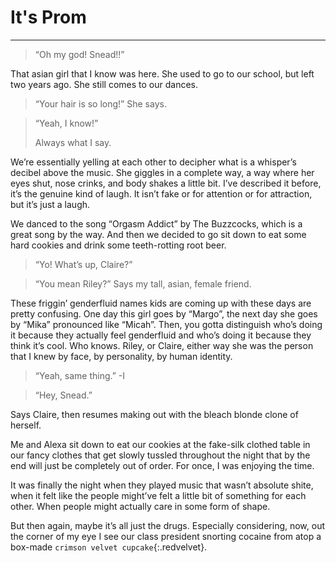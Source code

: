 
# It's Prom
-------------

> “Oh my god! Snead!!”

That asian girl that I know was here. She used to go to our school, but left two years ago. She still comes to our dances.

> “Your hair is so long!” She says.

> “Yeah, I know!”
>
> Always what I say.

We’re essentially yelling at each other to decipher what is a whisper’s decibel above the music. She giggles in a complete way, a way where her eyes shut, nose crinks, and body shakes a little bit. I’ve described it before, it’s the genuine kind of laugh. It isn’t fake or for attention or for attraction, but it’s just a laugh.

We danced to the song “Orgasm Addict” by The Buzzcocks, which is a great song by the way. And then we decided to go sit down to eat some hard cookies and drink some teeth-rotting root beer.

> “Yo! What’s up, Claire?”

> “You mean Riley?” Says my tall, asian, female friend.

These friggin’ genderfluid names kids are coming up with these days are pretty confusing. One day this girl goes by “Margo”, the next day she goes by “Mika” pronounced like “Micah”. Then, you gotta distinguish who’s doing it because they actually feel genderfluid and who’s doing it because they think it’s cool. Who knows. Riley, or Claire, either way she was the person that I knew by face, by personality, by human identity.

> “Yeah, same thing.” -I

> “Hey, Snead.”

Says Claire, then resumes making out with the bleach blonde clone of herself.

Me and Alexa sit down to eat our cookies at the fake-silk clothed table in our fancy clothes that get slowly tussled throughout the night that by the end will just be completely out of order. For once, I was enjoying the time.

It was finally the night when they played music that wasn’t absolute shite, when it felt like the people might’ve felt a little bit of something for each other. When people might actually care in some form of shape.

But then again, maybe it’s all just the drugs. Especially considering, now, out the corner of my eye I see our class president snorting cocaine from atop a box-made `crimson velvet cupcake`{:.redvelvet}.
